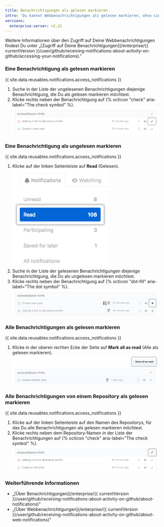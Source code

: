 ```yaml
---
title: Benachrichtigungen als gelesen markieren
intro: 'Du kannst Webbenachrichtigungen als gelesen markieren, ohne sie zu überprüfen. Wenn eine Aktualisierung der Unterhaltung vorgenommen wird, erhältst Du eine neue Benachrichtigung. Du kannst auch gelesene Benachrichtigungen als ungelesen markieren, so dass Du sie später leichter wieder finden kannst.'
versions:
  enterprise-server: <2.21
---
```


Weitere Informationen über den Zugriff auf Deine Webbenachrichtigungen findest Du unter „[Zugriff auf Deine Benachrichtigungen](/enterprise/{{ currentVersion }}/user/github/receiving-notifications-about-activity-on-github/accessing-your-notifications)."

### Eine Benachrichtigung als gelesen markieren

{{ site.data.reusables.notifications.access_notifications }}
1. Suche in der Liste der ungelesenen Benachrichtigungen diejenige Benachrichtigung, die Du als gelesen markieren möchtest.
1. Klicke rechts neben der Benachrichtigung auf {% octicon "check" aria-label="The check symbol" %}. ![Schaltfläche, um eine einzelne Benachrichtigung als gelesen zu markieren](/assets/images/help/notifications/notifications_mark_individual_as_read.png)

### Eine Benachrichtigung als ungelesen markieren

{{ site.data.reusables.notifications.access_notifications }}
1. Klicke auf der linken Seitenleiste auf **Read** (Gelesen). ![Schaltfläche „All notifications" (Alle Benachrichtigungen)](/assets/images/help/notifications/sidebar_read_notifications.png)
1. Suche in der Liste der gelesenen Benachrichtigungen diejenige Benachrichtigung, die Du als ungelesen markieren möchtest.
1. Klicke rechts neben der Benachrichtigung auf {% octicon "dot-fill" aria-label="The dot symbol" %}. ![Schaltfläche, um eine Benachrichtigung als gelesen zu markieren](/assets/images/help/notifications/notifications_mark_individual_as_unread.png)

### Alle Benachrichtigungen als gelesen markieren

{{ site.data.reusables.notifications.access_notifications }}
1. Klicke in der oberen rechten Ecke der Seite auf **Mark all as read** (Alle als gelesen markieren). ![Schaltfläche, um alle Benachrichtigungen als gelesen zu markieren](/assets/images/help/notifications/notifications_mark_all_as_read.png)

### Alle Benachrichtigungen von einem Repository als gelesen markieren

{{ site.data.reusables.notifications.access_notifications }}
1. Klicke auf der linken Seitenleiste auf den Namen des Repositorys, für das Du alle Benachrichtigungen als gelesen markieren möchtest.
1. Klicke rechts neben dem Repository-Namen in der Liste der Benachrichtigungen auf {% octicon "check" aria-label="The check symbol" %}. ![Schaltfläche, um alle Benachrichtigungen eines Repository als gelesen zu markieren](/assets/images/help/notifications/notifications_repositories_mark_all_as_read.png)

### Weiterführende Informationen

- „[Über Benachrichtigungen](/enterprise/{{ currentVersion }}/user/github/receiving-notifications-about-activity-on-github/about-notifications)"
- „[Über Webbenachrichtigungen](/enterprise/{{ currentVersion }}/user/github/receiving-notifications-about-activity-on-github/about-web-notifications)"
